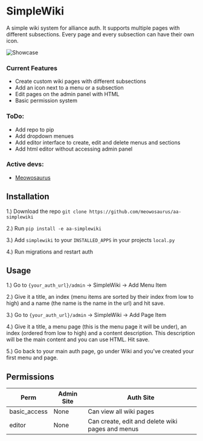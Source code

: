 # SimpleWiki

A simple wiki system for alliance auth. It supports multiple pages with different subsections. Every page and every subsection can have their own icon.

![Showcase](https://i.imgur.com/ALZZ7Bs.png)

### Current Features

* Create custom wiki pages with different subsections
* Add an icon next to a menu or a subsection
* Edit pages on the admin panel with HTML
* Basic permission system

### ToDo:

* Add repo to pip
* Add dropdown menues
* Add editor interface to create, edit and delete menus and sections
* Add html editor without accessing admin panel


### Active devs:

* [Meowosaurus](https://github.com/meowosaurus)

## Installation

1.) Download the repo `git clone https://github.com/meowosaurus/aa-simplewiki`

2.) Run `pip install -e aa-simplewiki`

3.) Add `simplewiki` to your `INSTALLED_APPS` in your projects `local.py`

4.) Run migrations and restart auth


## Usage

1.) Go to `{your_auth_url}/admin` -> SimpleWiki -> Add Menu Item

2.) Give it a title, an index (menu items are sorted by their index from low to high) and a name (the name is the name in the url) and hit save.

3.) Go to `{your_auth_url}/admin` -> SimpleWiki -> Add Page Item

4.) Give it a title, a menu page (this is the menu page it will be under), an index (ordered from low to high) and a content description. This description will be the main content and you can use HTML. Hit save.

5.) Go back to your main auth page, go under Wiki and you've created your first menu and page.

## Permissions
Perm | Admin Site | Auth Site 
 --- | --- | --- 
basic_access | None | Can view all wiki pages
editor | None | Can create, edit and delete wiki pages and menus
